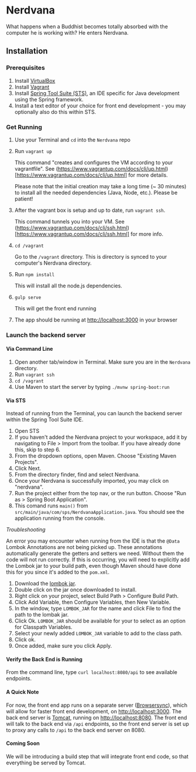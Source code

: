 # Nerdvana
What happens when a Buddhist becomes totally absorbed with the computer he is working with? He enters Nerdvana.

## Installation

### Prerequisites

1. Install [VirtualBox](https://www.virtualbox.org/wiki/Downloads)
2. Install [Vagrant](https://www.vagrantup.com/)
3. Install [Spring Tool Suite (STS)](http://spring.io/tools/sts/all), an IDE specific for Java development using the Spring framework.
4. Install a text editor of your choice for front end development - you may optionally also do this within STS.

### Get Running
1. Use your Terminal and `cd` into the `Nerdvana` repo
2. Run `vagrant up`
    
    This command "creates and configures the VM according to your vagrantfile". See (https://www.vagrantup.com/docs/cli/up.html)[https://www.vagrantup.com/docs/cli/up.html] for more details.

    Please note that the initial creation may take a long time (~ 30 minutes) to install all the needed dependencies (Java, Node, etc.). Please be patient!
5. After the vagrant box is setup and up to date, run `vagrant ssh`.
    
    This command tunnels you into your VM. See (https://www.vagrantup.com/docs/cli/ssh.html)[https://www.vagrantup.com/docs/cli/ssh.html] for more info.
6. `cd /vagrant`
    
    Go to the `/vagrant` directory. This is directory is synced to your computer's Nerdvana directory.
7. Run `npm install`
    
    This will install all the node.js dependencies.
8. `gulp serve`
    
    This will get the front end running
9. The app should be running at [http://localhost:3000](http://localhost:3000) in your browser

### Launch the backend server

#### Via Command Line

1. Open another tab/window in Terminal. Make sure you are in the `Nerdvana` directory.
2. Run `vagrant ssh`
3. `cd /vagrant`
4. Use Maven to start the server by typing `./mvnw spring-boot:run`

#### Via STS

Instead of running from the Terminal, you can launch the backend server within the Spring Tool Suite IDE. 

1. Open STS
2. If you haven't added the Nerdvana project to your workspace, add it by navigating to File > Import from the toolbar. If you have already done this, skip to step 6.
3. From the dropdown options, open Maven. Choose "Existing Maven Projects".
4. Click Next.
5. From the directory finder, find and select Nerdvana.
6. Once your Nerdvana is successfully imported, you may click on "nerdvana".
7. Run the project either from the top nav, or the run button. Choose "Run as > Spring Boot Application".
8. This comand runs `main()` from `src/main/java/com/sps/NerdvanaApplication.java`. You should see the application running from the console.

_Troubleshooting_

An error you may encounter when running from the IDE is that the `@Data` Lombok Annotations are not being picked up. These annotations automatically generate the getters and setters we need. Without them the code will not run correctly. If this is occurring, you will need to explicitly add the Lombok jar to your build path, even though Maven should have done this for you since it's added to the `pom.xml`.

1. Download the [lombok jar](https://projectlombok.org/download.html).
2. Double click on the jar once downloaded to install.
3. Right click on your project, select Build Path > Configure Build Path.
4. Click Add Variable, then Configure Variables, then New Variable.
5. In the window, type `LOMBOK_JAR` for the name and click File to find the path to the lombak jar.
6. Click Ok. `LOMBOK_JAR` should be available for your to select as an option for Classpath Variables.
7. Select your newly added `LOMBOK_JAR` variable to add to the class path. 
8. Click ok.
9. Once added, make sure you click Apply.

#### Verify the Back End is Running

From the command line, type `curl localhost:8080/api` to see available endpoints.

#### A Quick Note

For now, the front end app runs on a separate server ([Browsersync](https://www.browsersync.io/)), which will allow for faster front end development, on [http://localhost:3000](http://localhost:3000). The back end server is [Tomcat](https://tomcat.apache.org/), running on [http://localhost:8080](http://localhost:8080). The front end will talk to the back end via `/api` endpoints, so the front end server is set up to proxy any calls to `/api` to the back end server on 8080. 

#### Coming Soon
We will be introducing a build step that will integrate front end code, so that everything be served by Tomcat.
